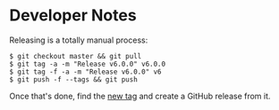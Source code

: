 # Developer Notes

Releasing is a totally manual process:

```
$ git checkout master && git pull
$ git tag -a -m "Release v6.0.0" v6.0.0
$ git tag -f -a -m "Release v6.0.0" v6
$ git push -f --tags && git push
```

Once that's done, find the [new tag](https://github.com/pronovic/gha-shared-workflows/tags) and create a GitHub release from it.

